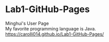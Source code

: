 # Lab1-GitHub-Pages
Minghui's User Page  
My favorite programming language is Java.  
https://carolli014.github.io/Lab1-GitHub-Pages/
